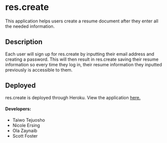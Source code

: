 # res.create

This application helps users create a resume document after they enter all the needed information.


## Description

Each user will sign up for res.create by inputting their email address and creating a password. This will then result in res.create saving their resume information so every time they log in, their resume information they inputted previously is accessible to them. 

## Deployed

res.create is deployed through Heroku. View the application [here.](https://res-create.herokuapp.com/)

#### Developers:
* Taiwo Tejuosho
* Nicole Ersing
* Ola Zaynaib  
* Scott Foster   





